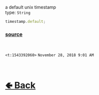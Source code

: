 a default unix timestamp<br>
type: `String`<br>

```js
timestamp.default;
```

### [source](https://github.com/paigeroid/noscord.js/blob/main/src/Services/UtilService/custard/Timestamp.js)

<br>

`<t:1543392060>` `November 28, 2018 9:01 AM` 

<br> <h1> [🢀 Back](https://github.com/paigeroid/noscord.js/wiki/Util.Timestamp) </h1>